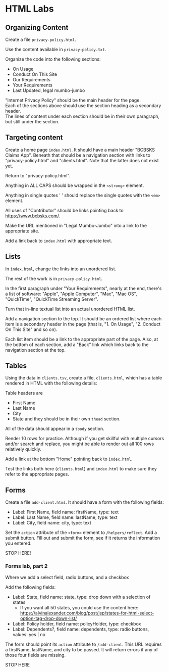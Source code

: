 # HTML Labs

## Organizing Content

Create a file `privacy-policy.html`.

Use the content available in `privacy-policy.txt`.

Organize the code into the following sections:

- On Usage
- Conduct On This Site
- Our Requirements
- Your Requirements
- Last Updated, legal mumbo-jumbo

"Internet Privacy Policy" should be the main header for the page.  
Each of the sections above should use the section heading as a secondary header.  
The lines of content under each section should be in their own paragraph, but still under the section.

## Targeting content

Create a home page `index.html`. It should have a main header "BCBSKS Claims App". Beneath that should be a navigation section with links to "privacy-policy.html" and "clients.html". Note that the latter does not exist yet.

Return to "privacy-policy.html".

Anything in ALL CAPS should be wrapped in the `<strong>` element.

Anything in single quotes ' ' should replace the single quotes with the `<em>` element.

All uses of "Contributor" should be links pointing back to https://www.bcbsks.com/.

Make the URL mentioned in "Legal Mumbo-Jumbo" into a link to the appropriate site.

Add a link back to `index.html` with appropriate text.

## Lists

In `index.html`, change the links into an unordered list.

The rest of the work is in `privacy-policy.html`.

In the first paragraph under "Your Requirements", nearly at the end, there's a list of software: "Apple", "Apple Computer", "Mac", "Mac OS", "QuickTime", "QuickTime Streaming Server".

Turn that in-line textual list into an actual unordered HTML list.

Add a navigation section to the top. It should be an ordered list where each item is a secondary header in the page (that is, "1. On Usage", "2. Conduct On This Site" and so on).

Each list item should be a link to the appropriate part of the page. Also, at the bottom of each section, add a "Back" link which links back to the navigation section at the top.

## Tables

Using the data in `clients.tsv`, create a file, `clients.html`, which has a table rendered in HTML with the following details:

Table headers are

- First Name
- Last Name
- City
- State
  and they should be in their own `thead` section.

All of the data should appear in a `tbody` section.

Render 10 rows for practice. Although if you get skillful with multiple cursors and/or search and replace, you might be able to render out all 100 rows relatively quickly.

Add a link at the bottom "Home" pointing back to `index.html`.

Test the links both here (`clients.html`) and `index.html` to make sure they refer to the appropriate pages.

## Forms

Create a file `add-client.html`. It should have a form with the following fields:

- Label: First Name, field name: firstName, type: text
- Label: Last Name, field name: lastName, type: text
- Label: City, field name: city, type: text

Set the `action` attribute of the `<form>` element to `/helpers/reflect`. Add a submit button. Fill out and submit the form, see if it returns the information you entered.

STOP HERE!

### Forms lab, part 2

Where we add a select field, radio buttons, and a checkbox

Add the following fields: 

- Label: State, field name: state, type: drop down with a selection of states
  - If you want all 50 states, you could use the content here: https://alvinalexander.com/blog/post/jsp/states-for-html-select-option-tag-drop-down-list/
- Label: Policy holder, field name: policyHolder, type: checkbox
- Label: Dependents?, field name: dependents, type: radio buttons, values: yes | no

The form should point its `action` attribute to `/add-client`. This URL requires a firstName, lastName, and city to be passed. It will return errors if any of those four fields are missing.

STOP HERE
